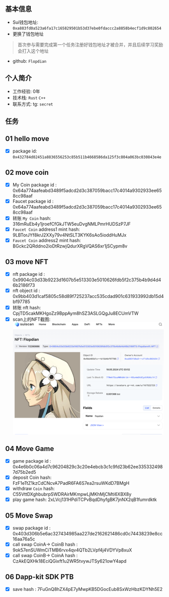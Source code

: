 ## 基本信息
- Sui钱包地址: `0xa883fd0a523a6fa17c165829501b53d37ebe0fdaccc2a8858b4ecf1d9c802654`
- 更换了钱包地址
> 首次参与需要完成第一个任务注册好钱包地址才被合并，并且后续学习奖励会打入这个地址
- github: `Flopdian`

## 个人简介
- 工作经验: 0年
- 技术栈: `Rust` `C++`
- 联系方式: tg: `secret` 

## 任务

##   01 hello move  
- [x] package id: `0x432784d02451a8836556253c85b511b4668586da125f3c804a063bc030843e4e`

##   02 move coin
- [x] My Coin package id : 0x64a774aafeabd3489f5adcd2d3c387059bacc17c4014a9302933ee658cc98aaf     
- [x] Faucet package id :  0x64a774aafeabd3489f5adcd2d3c387059bacc17c4014a9302933ee658cc98aaf     
- [x] 转账 `My Coin` hash: 316mRuEb4y1jroefCfGkJTW5euDvgNMLPmrHUDSzP7JF
- [x] `Faucet Coin` address1 mint hash: 9LBTorJYf8krJ2XXy79v4NtSLT3KYK6sAo5ioddHuMJx
- [x] `Faucet Coin` address2 mint hash: BGckc2QRddno2ioDtRzwjQdurXRgVQAS6xr1jSCypm8v

##   03 move NFT
- [x] nft package id : 0x9904c03d33b9223d1607b5e513303e5010626fdb5f2c375b4b9d4d46b2186f73  
- [x] nft object id : 0x9bb403d1caf5805c58d89f725237acc535cdad901c631933992db15d4bf97785   
- [x] 转账 nft  hash:  CpjTD5cakMKHgoZz9BppAym8hSZ3ASLGQgJu8ECUmVTW
- [x] scan上的NFT截图:![Scan截图](notes/nftsacn.png)

##   04 Move Game
- [x] game package id : 0x4e6b0c06a4d7c96204829c3c20e4ebcb3c1c9fd23b62ee3353324987d75b2ed5 
- [x] deposit Coin hash: FzF1eTtZ1kzCdCNcvA7PadR6FA6S7ea2rsuWKdD7BMgH
- [x] withdraw `Coin` hash:  C55VttDXghbubrpSWDRAirMKmpwLjMKhMjCMti6XBX8y
- [x] play game hash: 2xLVcj131HPdiTCPvBqdDhyfgBK7jnNX2qB1fumrdktk

##   05 Move Swap
- [x] swap package id :  0x403d306b5e6ac327434985aa227de2162621486cd0c74438239e8cc16aa76a5c
- [x] call swap CoinA-> CoinB  hash : 9ok57enSUWmCiTMB6rvx4qv4QTb2LVpf4j4VDYVp8xuX
- [x] call swap CoinB-> CoinA  hash : CzAkEQXHk18EciQGixft1u2WR5tvywJTSy621owY4apd

##   06 Dapp-kit SDK PTB
- [x] save hash : 7FuGnQ8hZX4pE7yMwpKB5DGocEub8SxWzHbzKDYNh5E2
